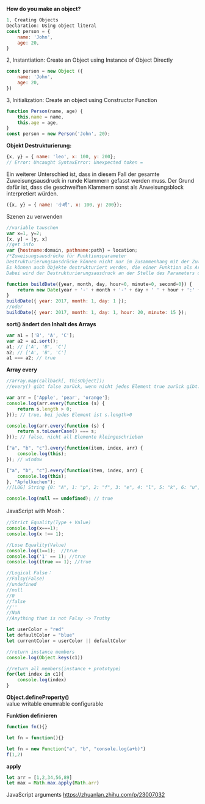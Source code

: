 **How do you make an object?** 
```JavaScript
1, Creating Objects
Declaration: Using object literal
const person = { 
    name: 'John',
    age: 20,
}
```
2, Instantiation: Create an Object using Instance of Object Directly
```JavaScript
const person = new Object ({ 
    name: 'John',
    age: 20,
})
```

3, Initialization: Create an object using Constructor Function
```JavaScript
function Person(name, age) {
    this.name = name,
    this.age = age,
}
const person = new Person('John', 20);
```

**Objekt Destrukturierung:**  
```JavaScript
{x, y} = { name: 'leo', x: 100, y: 200};
// Error: Uncaught SyntaxError: Unexpected token =
```
Ein weiterer Unterschied ist, dass in diesem Fall der gesamte Zuweisungsausdruck in runde Klammern gefasst werden muss. Der Grund dafür ist, dass die geschweiften Klammern sonst als Anweisungsblock interpretiert würden.
```JavaScript
({x, y} = { name: '小明', x: 100, y: 200});
```
Szenen zu verwenden
```JavaScript
//variable tauschen
var x=1, y=2;
[x, y] = [y, x]
//get info 
var {hostname:domain, pathname:path} = location;
/*Zuweisungsausdrücke für Funktionsparameter 
Destrukturierungsausdrücke können nicht nur im Zusammenhang mit der Zuweisung von Eigenschaftswerten an Variablen oder Konstanten verwendet werden. 
Es können auch Objekte destrukturiert werden, die einer Funktion als Argument übergeben werden. 
Dabei wird der Destrukturierungsausdruck an der Stelle des Parameters der Funktion notiert, an der ein Objekt erwartet wird.*/

function buildDate({year, month, day, hour=0, minute=0, second=0}) {
    return new Date(year + '-' + month + '-' + day + ' ' + hour + ':' + minute + ':' + second);
}
buildDate({ year: 2017, month: 1, day: 1 });
//oder
buildDate({ year: 2017, month: 1, day: 1, hour: 20, minute: 15 });
```

**sort() ändert den Inhalt des Arrays**  
```JavaScript
var a1 = ['B', 'A', 'C'];
var a2 = a1.sort();
a1; // ['A', 'B', 'C']
a2; // ['A', 'B', 'C']
a1 === a2; // true
```

**Array every**  
```JavaScript
//array.map(callback[, thisObject]);
//every() gibt false zurück, wenn nicht jedes Element true zurück gibt.

var arr = ['Apple', 'pear', 'orange'];
console.log(arr.every(function (s) {
    return s.length > 0;
})); // true, bei jedes Element ist s.length>0

console.log(arr.every(function (s) {
    return s.toLowerCase() === s;
})); // false, nicht all Elemente kleingeschrieben

["a", "b", "c"].every(function(item, index, arr) {
    console.log(this);
}); // window

["a", "b", "c"].every(function(item, index, arr) {
    console.log(this);
}, "Apfelkuchen"); 
//[LOG] String {0: "A", 1: "p", 2: "f", 3: "e", 4: "l", 5: "k", 6: "u", 7: "c", 8: "h", 9: "e", …}

console.log(null == undefined); // true
```

JavaScript with Mosh：
```JavaScript
//Strict Equality(Type + Value)
console.log(x===1);
console.log(x !== 1);

//Lose Equality(Value)
console.log(1==1);  //true
console.log('1' == 1); //true
console.log((true == 1); //true

//Logical False：
//Falsy(False)
//undefined
//null
//0
//false
//''
//NaN
//Anything that is not Falsy -> Truthy

let userColor = "red"
let defaultColor = "blue"
let currentColor = userColor || defaultColor

//return instance members
console.log(Object.keys(c1))

//return all members(instance + prototype)
for(let index in c1){
    console.log(index)
}
```
**Object.defineProperty()**  
value
writable
enumrable
configurable

**Funktion definieren**  
```JavaScript
function fn(){}

let fn = function(){}

let fn = new Function("a", "b", "console.log(a+b)") 
f(1,2)
```

**apply**  
```JavaScript
let arr = [1,2,34,56,89]
let max = Math.max.apply(Math.arr)
```
JavaScript arguments
https://zhuanlan.zhihu.com/p/23007032
